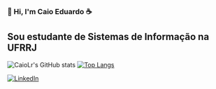 ### 👋 Hi, I'm Caio Eduardo ☕

## Sou estudante de Sistemas de Informação na UFRRJ

<!--
**CaioLr/CaioLr** is a ✨ _special_ ✨ repository because its `README.md` (this file) appears on your GitHub profile.

Here are some ideas to get you started:

- 🔭 I’m currently working on ...
- 🌱 I’m currently learning ...
- 👯 I’m looking to collaborate on ...
- 🤔 I’m looking for help with ...
- 💬 Ask me about ...
- 📫 How to reach me: ...
- 😄 Pronouns: ...
- ⚡ Fun fact: ...
-->


![CaioLr's GitHub stats](https://github-readme-stats.vercel.app/api?username=caiolr&show_icons=true&theme=radical)
[![Top Langs](https://github-readme-stats.vercel.app/api/top-langs/?username=caiolr&layout=&theme=dark)](https://github.com/anuraghazra/github-readme-stats)

[![LinkedIn](https://img.shields.io/badge/-LinkedIn-0d0D0D?style=flat&labelColor=0D0D0D&logo=Linkedin&Color=white)](https://www.linkedin.com/in/caio-eduardo-316906215/)
